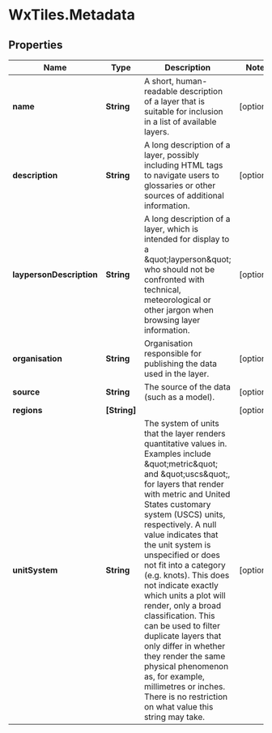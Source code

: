 # WxTiles.Metadata

## Properties
Name | Type | Description | Notes
------------ | ------------- | ------------- | -------------
**name** | **String** | A short, human-readable description of a layer that is suitable for inclusion in a list of available layers. | [optional] 
**description** | **String** | A long description of a layer, possibly including HTML tags to navigate users to glossaries or other sources of additional information. | [optional] 
**laypersonDescription** | **String** | A long description of a layer, which is intended for display to a \&quot;layperson\&quot; who should not be confronted with technical, meteorological or other jargon when browsing layer information. | [optional] 
**organisation** | **String** | Organisation responsible for publishing the data used in the layer. | [optional] 
**source** | **String** | The source of the data (such as a model). | [optional] 
**regions** | **[String]** |  | [optional] 
**unitSystem** | **String** | The system of units that the layer renders quantitative values in. Examples include \&quot;metric\&quot; and \&quot;uscs\&quot;, for layers that render with metric and United States customary system (USCS) units, respectively. A null value indicates that the unit system is unspecified or does not fit into a category (e.g. knots). This does not indicate exactly which units a plot will render, only a broad classification. This can be used to filter duplicate layers that only differ in whether they render the same physical phenomenon as, for example, millimetres or inches. There is no restriction on what value this string may take. | [optional] 


